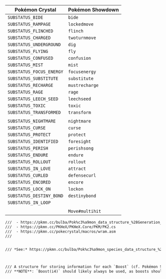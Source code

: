 | Pokémon Crystal          | Pokémon Showdown |
| ------------------------ | ---------------- |
| `SUBSTATUS_BIDE`         | `bide`           |
| `SUBSTATUS_RAMPAGE`      | `lockedmove`     |
| `SUBSTATUS_FLINCHED`     | `flinch`         |
| `SUBSTATUS_CHARGED`      | `twoturnmove`    |
| `SUBSTATUS_UNDERGROUND`  | `dig`            |
| `SUBSTATUS_FLYING`       | `fly`            |
| `SUBSTATUS_CONFUSED`     | `confusion`      |
| `SUBSTATUS_MIST`         | `mist`           |
| `SUBSTATUS_FOCUS_ENERGY` | `focusenergy`    |
| `SUBSTATUS_SUBSTITUTE`   | `substitute`     |
| `SUBSTATUS_RECHARGE`     | `mustrecharge`   |
| `SUBSTATUS_RAGE`         | `rage`           |
| `SUBSTATUS_LEECH_SEED`   | `leechseed`      |
| `SUBSTATUS_TOXIC`        | `toxic`          |
| `SUBSTATUS_TRANSFORMED`  | `transform`      |
|                          |                  |
| `SUBSTATUS_NIGHTMARE`    | `nightmare`      |
| `SUBSTATUS_CURSE`        | `curse`          |
| `SUBSTATUS_PROTECT`      | `protect`        |
| `SUBSTATUS_IDENTIFIED`   | `foresight`      |
| `SUBSTATUS_PERISH`       | `perishsong`     |
| `SUBSTATUS_ENDURE`       | `endure`         |
| `SUBSTATUS_ROLLOUT`      | `rollout`        |
| `SUBSTATUS_IN_LOVE`      | `attract`        |
| `SUBSTATUS_CURLED`       | `defensecurl`    |
| `SUBSTATUS_ENCORED`      | `encore`         |
| `SUBSTATUS_LOCK_ON`      | `lockon`         |
| `SUBSTATUS_DESTINY_BOND` | `destinybond`    |
| `SUBSTATUS_IN_LOOP`      |                  |
|                          |                  |
|                          | `Move#multihit`  |

```txt
///  - https://pkmn.cc/bulba/Pok%c3%a9mon_data_structure_%28Generation_II%29
///  - https://pkmn.cc/PKHeX/PKHeX.Core/PKM/PK2.cs
///  - https://pkmn.cc/pokecrystal/macros/wram.asm
///


/// *See:* https://pkmn.cc/bulba/Pok%c3%a9mon_species_data_structure_%28Generation_II%29



/// A structure for storing information for each `Boost` (cf. Pokémon Showdown's `BoostTable`).
/// **NOTE**: `Boost(i4)` should likely always be used, as boosts should always range from -6...6.
```
